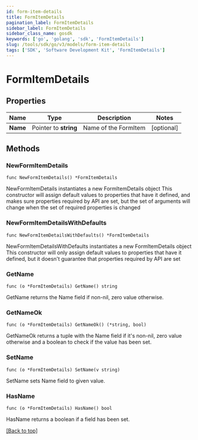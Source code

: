 ```yaml
---
id: form-item-details
title: FormItemDetails
pagination_label: FormItemDetails
sidebar_label: FormItemDetails
sidebar_class_name: gosdk
keywords: ['go', 'golang', 'sdk', 'FormItemDetails'] 
slug: /tools/sdk/go/v3/models/form-item-details
tags: ['SDK', 'Software Development Kit', 'FormItemDetails']
---
```


# FormItemDetails

## Properties

Name | Type | Description | Notes
------------ | ------------- | ------------- | -------------
**Name** |  Pointer to **string** | Name of the FormItem | [optional] 

## Methods

### NewFormItemDetails

`func NewFormItemDetails() *FormItemDetails`

NewFormItemDetails instantiates a new FormItemDetails object
This constructor will assign default values to properties that have it defined,
and makes sure properties required by API are set, but the set of arguments
will change when the set of required properties is changed

### NewFormItemDetailsWithDefaults

`func NewFormItemDetailsWithDefaults() *FormItemDetails`

NewFormItemDetailsWithDefaults instantiates a new FormItemDetails object
This constructor will only assign default values to properties that have it defined,
but it doesn't guarantee that properties required by API are set

### GetName

`func (o *FormItemDetails) GetName() string`

GetName returns the Name field if non-nil, zero value otherwise.

### GetNameOk

`func (o *FormItemDetails) GetNameOk() (*string, bool)`

GetNameOk returns a tuple with the Name field if it's non-nil, zero value otherwise
and a boolean to check if the value has been set.

### SetName

`func (o *FormItemDetails) SetName(v string)`

SetName sets Name field to given value.

### HasName

`func (o *FormItemDetails) HasName() bool`

HasName returns a boolean if a field has been set.


[[Back to top]](#) 


